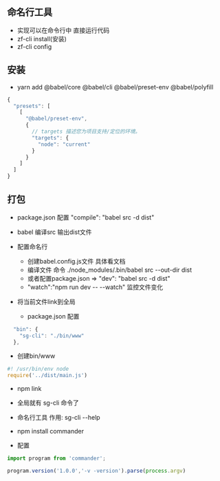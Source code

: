 ## 命名行工具
- 实现可以在命令行中 直接运行代码
- zf-cli install(安装)
- zf-cli config


## 安装
- yarn add  @babel/core @babel/cli @babel/preset-env @babel/polyfill

```js
{
  "presets": [
    [
      "@babel/preset-env",
      {
        // targets 描述您为项目支持/定位的环境。
        "targets": {
          "node": "current"
        }
      }
    ]
  ]
}
```
## 打包
- package.json 配置 "compile": "babel src -d dist"
- babel 编译src 输出dist文件

- 配置命名行
  - 创建babel.config.js文件 具体看文档 
  - 编译文件 命令 ./node_modules/.bin/babel src --out-dir dist
  - 或者配置package.json => "dev": "babel src -d dist"
  - "watch":"npm run dev -- --watch" 监控文件变化
- 将当前文件link到全局
  - package.json 配置
```js
  "bin": {
    "sg-cli": "./bin/www"
  },
```
- 创建bin/www
```js
#! /usr/bin/env node
require('../dist/main.js')
```
- npm link 
- 全局就有 sg-cli 命令了


- 命名行工具 作用: sg-cli --help
- npm install commander
- 配置
```js
import program from 'commander';

program.version('1.0.0','-v -version').parse(process.argv)
```